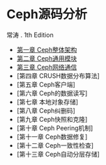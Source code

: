 # Ceph源码分析

常涛 . 1th Edition

- [第一章 Ceph整体架构](chapter1.md)
- [第二章 Ceph通用模块](chapter2.md)
- [第三章 Ceph网络通信](chapter3.md)
- [第四章 CRUSH数据分布算法]
- [第五章 Ceph客户端]
- [第六章 Ceph的数据读写]
- [第七章 本地对象存储]
- [第八章 Ceph纠删码]
- [第九章 Ceph快照和克隆]
- [第十章 Ceph Peering机制]
- [第十一章 Ceph数据修复]
- [第十二章 Ceph一致性检查]
- [第十三章 Ceph自动分层存储]